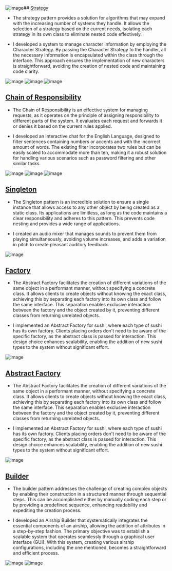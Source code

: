 ![image](https://github.com/Naandoo/DesignPatternsExamples/assets/97987565/5f02ef71-e1d2-40b6-97cd-5c6f2a586679)## [Strategy](https://refactoring.guru/pt-br/design-patterns/strategy)

- The strategy pattern provides a solution for algorithms that may expand with the increasing number of systems they handle. It allows the selection of a strategy based on the current needs, isolating each strategy in its own class to eliminate nested code effectively.

- I developed a system to manage character information by employing the Character Strategy. By passing the Character Strategy to the handler, all the necessary information is encapsulated within the class through the interface. This approach ensures the implementation of new characters is straightforward, avoiding the creation of nested code and maintaining code clarity.

![image](https://github.com/Naandoo/DesignPatternsExamples/assets/97987565/e6dad123-ff40-4472-9ab0-6d511af1ef8f)
![image](https://github.com/Naandoo/DesignPatternsExamples/assets/97987565/f0876bbe-e0e8-463d-a0e0-620d13c5a43f)
![image](https://github.com/Naandoo/DesignPatternsExamples/assets/97987565/c5784d96-74b2-49c2-bed4-f43bf1c04d4f)

## [Chain of Responsibility](https://refactoring.guru/pt-br/design-patterns/chain-of-responsibility)

- The Chain of Responsibility is an effective system for managing requests, as it operates on the principle of assigning responsibility to different parts of the system. It evaluates each request and forwards it or denies it based on the current rules applied.

- I developed an interactive chat for the English Language, designed to filter sentences containing numbers or accents and with the incorrect amount of words. The existing filter incorporates two rules but can be easily scaled to accommodate more than ten, making it a robust solution for handling various scenarios such as password filtering and other similar tasks.

![image](https://github.com/Naandoo/DesignPatternsExamples/assets/97987565/ecdfd350-2370-4427-8ca9-9ea19c0020b0)
![image](https://github.com/Naandoo/DesignPatternsExamples/assets/97987565/9460d389-e87b-426c-b8e0-93d08c6c2c2f)
![image](https://github.com/Naandoo/DesignPatternsExamples/assets/97987565/052741de-039f-4ba2-942f-fc781b3a66da)


## [Singleton](https://refactoring.guru/pt-br/design-patterns/singleton)

- The Singleton pattern is an incredible solution to ensure a single instance that allows access to any other object by being created as a static class. Its applications are limitless, as long as the code maintains a clear responsibility and adheres to this pattern. This prevents code nesting and provides a wide range of applications.

- I created an audio mixer that manages sounds to prevent them from playing simultaneously, avoiding volume increases, and adds a variation in pitch to create pleasant auditory feedback.

![image](https://github.com/Naandoo/DesignPatternsExamples/assets/97987565/6c308811-5fd5-49b7-b052-6942564cadbb)

## [Factory](https://refactoring.guru/pt-br/design-patterns/factory-method)

- The Abstract Factory facilitates the creation of different variations of the same object in a performant manner, without specifying a concrete class. It allows clients to create objects without knowing the exact class, achieving this by separating each factory into its own class and follow the same interface. This separation enables exclusive interaction between the factory and the object created by it, preventing different classes from returning unrelated objects.

- I implemented an Abstract Factory for sushi, where each type of sushi has its own factory. Clients placing orders don't need to be aware of the specific factory, as the abstract class is passed for interaction. This design choice enhances scalability, enabling the addition of new sushi types to the system without significant effort. 

![image](https://github.com/Naandoo/DesignPatternsExamples/assets/97987565/9a736b80-d1f2-44b9-985e-fbc153926949)

## [Abstract Factory](https://refactoring.guru/pt-br/design-patterns/abstract-factory)

- The Abstract Factory facilitates the creation of different variations of the same object in a performant manner, without specifying a concrete class. It allows clients to create objects without knowing the exact class, achieving this by separating each factory into its own class and follow the same interface. This separation enables exclusive interaction between the factory and the object created by it, preventing different classes from returning unrelated objects.

- I implemented an Abstract Factory for sushi, where each type of sushi has its own factory. Clients placing orders don't need to be aware of the specific factory, as the abstract class is passed for interaction. This design choice enhances scalability, enabling the addition of new sushi types to the system without significant effort. 

![image](https://github.com/Naandoo/DesignPatternsExamples/assets/97987565/5fd53e2e-a4c6-4d8e-b18c-ec554c5bf3d9)

## [Builder](https://refactoring.guru/pt-br/design-patterns/builder)

- The builder pattern addresses the challenge of creating complex objects by enabling their construction in a structured manner through sequential steps. This can be accomplished either by manually coding each step or by providing a predefined sequence, enhancing readability and expediting the creation process.

- I developed an Airship Builder that systematically integrates the essential components of an airship, allowing the addition of attributes in a step-by-step fashion. The primary objective was to establish a scalable system that operates seamlessly through a graphical user interface (GUI). With this system, creating various airship configurations, including the one mentioned, becomes a straightforward and efficient process.

![image](https://github.com/Naandoo/DesignPatternsExamples/assets/97987565/aec53d75-e9a9-40dc-8ecf-2ba2cce95e3b)
![image](https://github.com/Naandoo/DesignPatternsExamples/assets/97987565/e625c583-b37c-44c7-9e83-a95ac28e8b7c)
 
